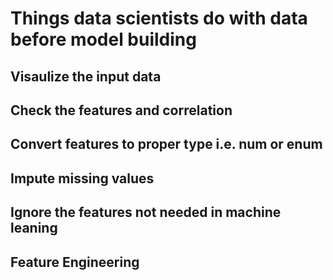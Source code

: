 # Things data scientists do with data before model building # 


## Visaulize the input data ##
## Check the features and correlation ##
## Convert features to proper type i.e. num or enum ##
## Impute missing values ##
## Ignore the features not needed in machine leaning ##
## Feature Engineering ##
